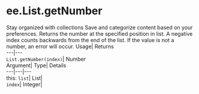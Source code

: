  
#  ee.List.getNumber 
Stay organized with collections  Save and categorize content based on your preferences. 
Returns the number at the specified position in list. A negative index counts backwards from the end of the list. If the value is not a number, an error will occur. Usage| Returns  
---|---  
`List.getNumber(index)`| Number  
Argument| Type| Details  
---|---|---  
this: `list`| List|   
`index`| Integer|   
